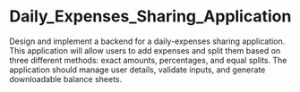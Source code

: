 # Daily_Expenses_Sharing_Application
Design and implement a backend for a daily-expenses sharing application. This  application will allow users to add expenses and split them based on three  different methods: exact amounts, percentages, and equal splits. The  application should manage user details, validate inputs, and generate  downloadable balance sheets.
